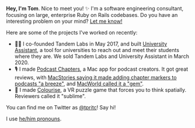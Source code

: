 **Hey, I'm Tom**. Nice to meet you! ✨ I'm a software engineering consultant, focusing on large, enterprise Ruby on Rails codebases. Do you have an interesting problem on your mind? [Let me know!](mailto:hi@tpritc.com)

Here are some of the projects I've worked on recently:
- 👩‍🎓 I co-founded Tandem Labs in May 2017, and built [University Assistant](https://asktandem.com), a tool for universities to reach out and meet their students where they are. We sold Tandem Labs and University Assistant in March 2020.
- 🎙 I made [Podcast Chapters](https://chaptersapp.com), a Mac app for podcast creators. It got great reviews, with [MacStories saying it made adding chapter markers to podcasts "a breeze"](https://www.macstories.net/reviews/chapters-makes-quick-work-of-adding-chapter-markers-to-podcasts/), and [MacWorld called it a "gem"](https://www.macworld.com/article/3025951/chapters-review-mac-app-adds-segment-marks-to-mp3-podcasts-and-audio-files.html).
- 👾 I made [Colourise](https://store.steampowered.com/app/576820/Colourise/), a VR puzzle game that forces you to think spatially. Reviewers called it "sublime".

You can find me on Twitter as [@tpritc](https://twitter.com/tpritc)! Say hi!

I use [he/him pronouns](https://pronoun.is/he).
